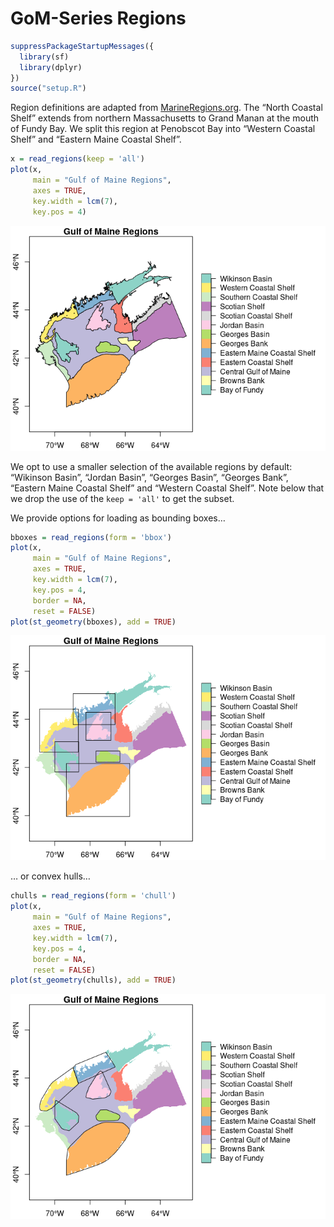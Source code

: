 GoM-Series Regions
================

``` r
suppressPackageStartupMessages({
  library(sf)
  library(dplyr)
})
source("setup.R")
```

Region definitions are adapted from
[MarineRegions.org](https://www.marineregions.org/gazetteer.php?p=details&id=8940).
The “North Coastal Shelf” extends from northern Massachusetts to Grand
Manan at the mouth of Fundy Bay. We split this region at Penobscot Bay
into “Western Coastal Shelf” and “Eastern Maine Coastal Shelf”.

``` r
x = read_regions(keep = 'all')
plot(x,  
     main = "Gulf of Maine Regions", 
     axes = TRUE,
     key.width = lcm(7),
     key.pos = 4)
```

![](README-regions_files/figure-gfm/unnamed-chunk-2-1.png)<!-- -->

We opt to use a smaller selection of the available regions by default:
“Wikinson Basin”, “Jordan Basin”, “Georges Basin”, “Georges Bank”,
“Eastern Maine Coastal Shelf” and “Western Coastal Shelf”. Note below
that we drop the use of the `keep = 'all'` to get the subset.

We provide options for loading as bounding boxes…

``` r
bboxes = read_regions(form = 'bbox')
plot(x,  
     main = "Gulf of Maine Regions", 
     axes = TRUE,
     key.width = lcm(7),
     key.pos = 4,
     border = NA,
     reset = FALSE)
plot(st_geometry(bboxes), add = TRUE)
```

![](README-regions_files/figure-gfm/unnamed-chunk-3-1.png)<!-- -->

… or convex hulls…

``` r
chulls = read_regions(form = 'chull')
plot(x,  
     main = "Gulf of Maine Regions", 
     axes = TRUE,
     key.width = lcm(7),
     key.pos = 4,
     border = NA,
     reset = FALSE)
plot(st_geometry(chulls), add = TRUE)
```

![](README-regions_files/figure-gfm/unnamed-chunk-4-1.png)<!-- -->
